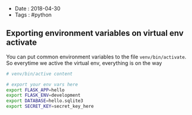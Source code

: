 - Date : 2018-04-30
- Tags : #python

## Exporting environment variables on virtual env activate

You can put common environment variables to the file `venv/bin/activate`. So everytime we active the virtual env, everything is on the way

```bash
# venv/bin/active content

# export your env vars here
export FLASK_APP=hello
export FLASK_ENV=development
export DATABASE=hello.sqlite3
export SECRET_KEY=secret_key_here
```

